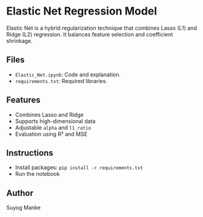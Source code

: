 # Elastic Net Regression Model

Elastic Net is a hybrid regularization technique that combines Lasso (L1) and Ridge (L2) regression. It balances feature selection and coefficient shrinkage.

## Files
- `Elastic_Net.ipynb`: Code and explanation.
- `requirements.txt`: Required libraries.

## Features
- Combines Lasso and Ridge
- Supports high-dimensional data
- Adjustable `alpha` and `l1_ratio`
- Evaluation using R² and MSE

## Instructions
- Install packages: `pip install -r requirements.txt`
- Run the notebook

## Author
Suyog Manke
